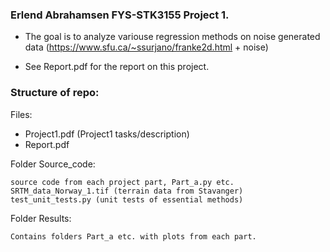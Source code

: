 ### Erlend Abrahamsen FYS-STK3155 Project 1. ###
- The goal is to analyze variouse regression methods on noise generated data (https://www.sfu.ca/~ssurjano/franke2d.html + noise)

- See Report.pdf for the report on this project.

### Structure of repo: ###
Files:

- Project1.pdf (Project1 tasks/description)
- Report.pdf

Folder Source_code:  

	source code from each project part, Part_a.py etc.  
	SRTM_data_Norway_1.tif (terrain data from Stavanger)
	test_unit_tests.py (unit tests of essential methods)

Folder Results:  

	Contains folders Part_a etc. with plots from each part.
